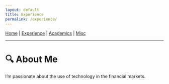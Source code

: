 ```yaml
---
layout: default
title: Experience
permalink: /experience/
---
```


[Home](/) | [Experience](/experience/) | [Academics](/academics/) | [Misc](/misc/)

---

# 🔍 About Me

I’m passionate about the use of technology in the financial markets.
